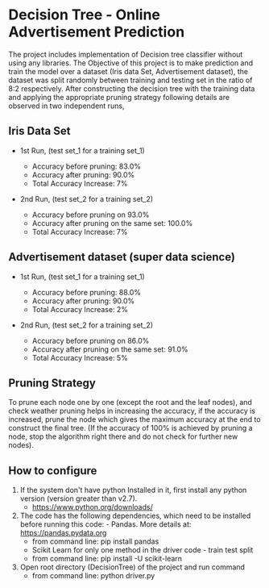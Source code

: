 # Decision Tree - Online Advertisement Prediction

The project includes implementation of Decision tree classifier without using any libraries. The Objective of this project is to make prediction and train the model over a dataset (Iris data Set, Advertisement dataset), the dataset was split randomly between training and testing set in the ratio of 8:2 respectively. After constructing the decision tree with the training data and applying the appropriate pruning strategy following details are observed in two independent runs,

## Iris Data Set

* 1st Run, (test set_1 for a training set_1)
    * Accuracy before pruning: 83.0%
    * Accuracy after pruning: 90.0%
	* Total Accuracy Increase: 7%

* 2nd Run, (test set_2 for a training set_2)
	* Accuracy before pruning on 93.0%
	* Accuracy after pruning on the same set: 100.0%
	* Total Accuracy Increase: 7%

## Advertisement dataset (super data science)

* 1st Run, (test set_1 for a training set_1)
	* Accuracy before pruning: 88.0%
	* Accuracy after pruning: 90.0%
	* Total Accuracy Increase: 2%

* 2nd Run, (test set_2 for a training set_2)
	* Accuracy before pruning on 86.0%
	* Accuracy after pruning on the same set: 91.0%
	* Total Accuracy Increase: 5%

## Pruning Strategy
To prune each node one by one (except the root and the leaf nodes), and check weather pruning helps in increasing the accuracy, if the accuracy is increased, prune the node which gives the maximum accuracy at the end to construct the final tree. (If the accuracy of 100% is achieved by pruning a node, stop the algorithm right there and do not check for further new nodes).


## How to configure
1) If the system don't have python Installed in it, first install any python version (version greater than v2.7).
	- https://www.python.org/downloads/
2) The code has the following dependencies, which need to be installed before running this code:
        - Pandas. More details at: https://pandas.pydata.org
	- from command line: pip install pandas
	- Scikit Learn for only one method in the driver code - train test split 
	- from command line: pip install -U scikit-learn
3) Open root directory (DecisionTree) of the project and run command
	- from command line: python driver.py
